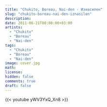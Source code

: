 ```yaml
---
title: "Chukito, Boreau, Nai-den - Изнасилен" 
slug: "chukito-boreau-nai-den-iznasilen"
description: 
date: 2011-06-21T00:00:00+03:00
artists:
  - "Chukito"
  - "Boreau"
  - "Nai-den"
tags:
  - "Chukito"
  - "Boreau"
  - "Nai-den"
image: cover.jpg
math: 
license: 
hidden: false
comments: true
draft: false
---
```


{{< youtube yWV3YxQ_Xn8 >}}
